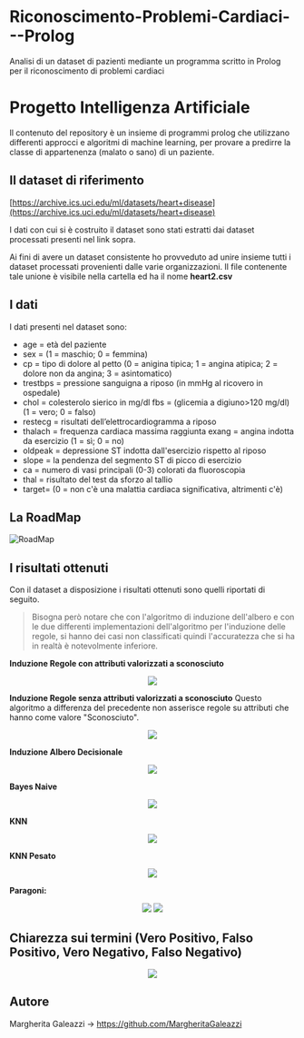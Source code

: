 # Riconoscimento-Problemi-Cardiaci---Prolog
Analisi di un dataset di pazienti mediante un programma scritto in Prolog per il riconoscimento di problemi cardiaci

# Progetto Intelligenza Artificiale  
Il contenuto del repository è un insieme di programmi prolog che utilizzano differenti approcci e algoritmi di machine learning, per provare a predirre la classe di appartenenza (malato o sano) di un paziente.
## Il dataset di riferimento
[https://archive.ics.uci.edu/ml/datasets/heart+disease](https://archive.ics.uci.edu/ml/datasets/heart+disease)

I dati con cui si è costruito il dataset sono stati estratti dai dataset processati presenti nel link sopra.

Ai fini di avere un dataset consistente ho provveduto ad unire insieme tutti i dataset processati provenienti dalle varie organizzazioni. Il file contenente tale unione è visibile nella cartella ed ha il nome **heart2.csv**
## I dati
I dati presenti nel dataset sono:
- age = età del paziente 
 - sex = (1 = maschio; 0 = femmina) 
 - cp = tipo di dolore al petto (0 = anigina tipica; 1 = angina atipica; 2 = dolore    non da angina; 3 = asintomatico) 
  - trestbps = pressione sanguigna a riposo (in mmHg al ricovero in ospedale) 
  - chol = colesterolo sierico in mg/dl fbs = (glicemia a digiuno>120 mg/dl) (1 = vero; 0 = falso)
  - restecg = risultati  dell’elettrocardiogramma a riposo 
  - thalach = frequenza cardiaca massima raggiunta exang = angina indotta da    esercizio (1 = sì; 0 = no) 
  - oldpeak = depressione ST indotta dall'esercizio rispetto al riposo 
  - slope = la pendenza del segmento ST di picco di esercizio 
  - ca = numero di vasi principali (0-3) colorati da fluoroscopia 
  - thal = risultato del test da sforzo al tallio 
  - target= (0 = non c'è una malattia cardiaca significativa, altrimenti c'è)
## La RoadMap
![RoadMap](https://github.com/MargheritaGaleazzi/Riconoscimento-Problemi-Cardiaci---Prolog/blob/main/img/roadmap.png)
## I risultati ottenuti
Con il dataset a disposizione i risultati ottenuti sono quelli riportati di seguito.
> Bisogna però notare che con l'algoritmo di induzione dell'albero e con le due differenti implementazioni dell'algoritmo per l'induzione delle regole, si hanno dei casi non classificati quindi l'accuratezza che si ha in realtà è notevolmente inferiore.

**Induzione Regole con attributi valorizzati a sconosciuto**

<p align="center">
<img src="https://github.com/MargheritaGaleazzi/Riconoscimento-Problemi-Cardiaci---Prolog/blob/main/img/ris_ind_scon.png">
</p>

**Induzione Regole senza attributi valorizzati a sconosciuto**
Questo algoritmo a differenza del precedente non asserisce regole su attributi che hanno come valore "Sconosciuto".

<p align="center">
<img src="https://github.com/MargheritaGaleazzi/Riconoscimento-Problemi-Cardiaci---Prolog/blob/main/img/ris_ind_not.png">
</p>

**Induzione Albero Decisionale**

<p align="center">
<img src="https://github.com/MargheritaGaleazzi/Riconoscimento-Problemi-Cardiaci---Prolog/blob/main/img/ris_ind_alb.png">
</p>

**Bayes Naive**

<p align="center">
<img src="https://github.com/MargheritaGaleazzi/Riconoscimento-Problemi-Cardiaci---Prolog/blob/main/img/ris_bayes.png">
</p>

**KNN**

<p align="center">
<img src="https://github.com/MargheritaGaleazzi/Riconoscimento-Problemi-Cardiaci---Prolog/blob/main/img/ris_knn.png">
</p>

**KNN Pesato**

<p align="center">
<img src="https://github.com/MargheritaGaleazzi/Riconoscimento-Problemi-Cardiaci---Prolog/blob/main/img/ris_knnP.png">
</p>

**Paragoni:**
<p align="center">
<img src="https://github.com/MargheritaGaleazzi/Riconoscimento-Problemi-Cardiaci---Prolog/blob/main/img/grafico1.png">
<img src="https://github.com/MargheritaGaleazzi/Riconoscimento-Problemi-Cardiaci---Prolog/blob/main/img/grafico2.png">
</p>

## Chiarezza sui termini (Vero Positivo, Falso Positivo, Vero Negativo, Falso Negativo)

<p align="center">
<img src="https://github.com/MargheritaGaleazzi/Riconoscimento-Problemi-Cardiaci---Prolog/blob/main/img/tabella.png">
</p>

## Autore
Margherita Galeazzi -> https://github.com/MargheritaGaleazzi

